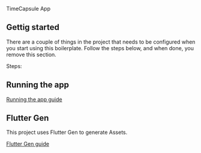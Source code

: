 

TimeCapsule App


## Gettig started

There are a couple of things in the project that needs to be configured when you start using this boilerplate. Follow the steps below, and when done, you remove this section.

Steps:

## Running the app

[Running the app guide](doc/running_the_app.md)

## Flutter Gen
This project uses Flutter Gen to generate Assets.  

[Flutter Gen guide](doc/flutter_gen.md)



